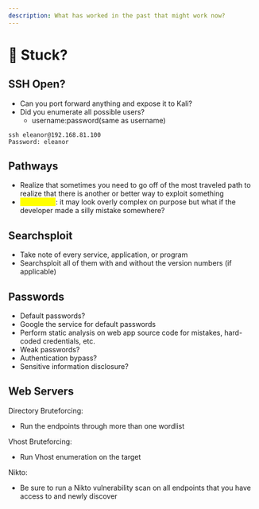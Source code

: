 ```yaml
---
description: What has worked in the past that might work now?
---
```


# 🤕 Stuck?

## SSH Open?

* Can you port forward anything and expose it to Kali?
* Did you enumerate all possible users?
  * username:password(same as username)&#x20;

```
ssh eleanor@192.168.81.100
Password: eleanor
```

## Pathways

* Realize that sometimes you need to go off of the most traveled path to realize that there is another or better way to exploit something
* <mark style="color:yellow;">Remember</mark>: it may look overly complex on purpose but what if the developer made a silly mistake somewhere?

## Searchsploit

* Take note of every service, application, or program
* Searchsploit all of them with and without the version numbers (if applicable)

## Passwords

* Default passwords?
* Google the service for default passwords
* Perform static analysis on web app source code for mistakes, hard-coded credentials, etc.
* Weak passwords?
* Authentication bypass?
* Sensitive information disclosure?

## Web Servers

Directory Bruteforcing:

* Run the endpoints through more than one wordlist

Vhost Bruteforcing:

* Run Vhost enumeration on the target

Nikto:

* Be sure to run a Nikto vulnerability scan on all endpoints that you have access to and newly discover

